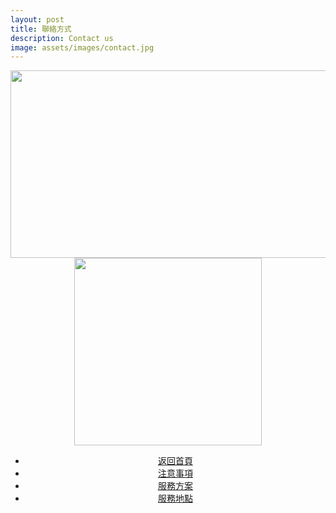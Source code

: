 ```yaml
---
layout: post
title: 聯絡方式
description: Contact us
image: assets/images/contact.jpg
---
```


<center><a href="http://line.me/ti/p/rp1aatBpg_"><img src="{{site.basurl}}/assets/images/line.jpg" alt="" width="800" height="300"/></a>
<img src="{{site.basurl}}/assets/images/line-code.jpg" alt="" width="300" height="300"/>
</center>

<!-- Main -->
<div class="content">
    <p style="text-transform: uppercase;"></p>
         <ul class="actions">
            <center>
                <li><a href="{{site.basurl}}/" class="button">返回首頁</a></li>
                <li><a href="{{site.basurl}}/2018/01/08/precautions" class="button">注意事項</a></li>
                <li><a href="{{site.basurl}}/2018/01/09/service" class="button">服務方案</a></li>
                <li><a href="{{site.basurl}}/2018/01/02/location" class="button">服務地點</a></li>
             </center>
        </ul>
</div>